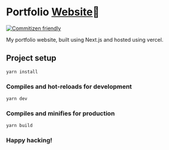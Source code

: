 # Portfolio [Website](https://smadil.vercel.app/)🚀

[![Commitizen friendly](https://img.shields.io/badge/commitizen-friendly-brightgreen.svg)](http://commitizen.github.io/cz-cli/)

My portfolio website, built using Next.js and hosted using vercel.

## Project setup

```
yarn install
```

### Compiles and hot-reloads for development

```
yarn dev
```

### Compiles and minifies for production

```
yarn build
```

### Happy hacking!
